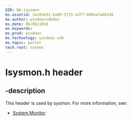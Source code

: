 ```yaml
---
UID: NA:isysmon
ms.assetid: 3ac65e31-6a89-3725-a3ff-b89ea7a661d5
ms.author: windowssdkdev
ms.date: 06/09/2018
ms.keywords: 
ms.prod: windows
ms.technology: windows-sdk
ms.topic: portal
tech.root: sysmon
---
```


# Isysmon.h header


## -description


This header is used by sysmon. For more information, see:

- [System Monitor](../_sysmon/index.md)